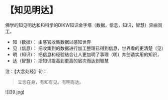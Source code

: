# 【知见明达】

佛学的知见明达和和科学的DIKW知识金字塔（数据，信息，知识，智慧）异曲同工。

- 知（数据）： 由感官收集数据以感知世界
- 见（信息）： 把收集到的数据进行加工整理已得到信息，世界看的更清楚（见）
- 明（知识）： 把信息和经验结合让人更加明了事理（明）并创造实用的知识， 
- 达（智慧）： 把知识提高到更高的层次而达到智慧

注：【大念处经】句：

> 立念在身，有知有见。有明有达。

![]39.jpg)

